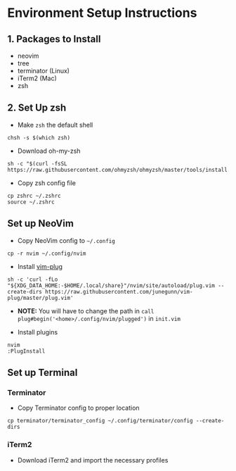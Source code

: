 # Environment Setup Instructions
## 1. Packages to Install
- neovim
- tree
- terminator (Linux)
- iTerm2 (Mac)
- zsh

## 2. Set Up zsh
- Make `zsh` the default shell
```
chsh -s $(which zsh)
```

- Download oh-my-zsh
```
sh -c "$(curl -fsSL https://raw.githubusercontent.com/ohmyzsh/ohmyzsh/master/tools/install.sh)"
```

- Copy zsh config file
```
cp zshrc ~/.zshrc
source ~/.zshrc
```

## Set up NeoVim
- Copy NeoVim config to `~/.config`
```
cp -r nvim ~/.config/nvim
```

- Install [vim-plug](https://github.com/junegunn/vim-plug)
```
sh -c 'curl -fLo "${XDG_DATA_HOME:-$HOME/.local/share}"/nvim/site/autoload/plug.vim --create-dirs https://raw.githubusercontent.com/junegunn/vim-plug/master/plug.vim'
```

- **NOTE:** You will have to change the path in `call plug#begin('<home>/.config/nvim/plugged')` in `init.vim`

- Install plugins
```
nvim
:PlugInstall
```

## Set up Terminal
### Terminator
- Copy Terminator config to proper location
```
cp terminator/terminator_config ~/.config/terminator/config --create-dirs
```

### iTerm2
- Download iTerm2 and import the necessary profiles
